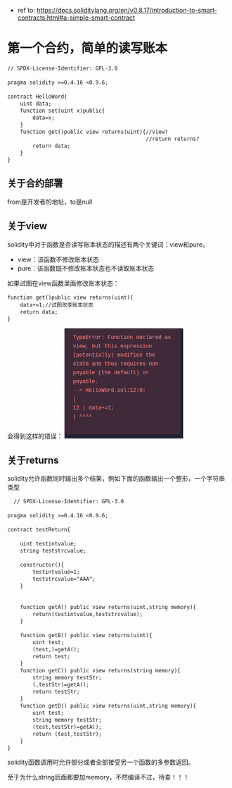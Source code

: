 * ref to: https://docs.soliditylang.org/en/v0.8.17/introduction-to-smart-contracts.html#a-simple-smart-contract

# 第一个合约，简单的读写账本

~~~
// SPDX-License-Identifier: GPL-3.0

pragma solidity >=0.4.16 <0.9.6;

contract HelloWord{
    uint data;
    function set(uint x)public{
        data=x;
    }
    function get()public view returns(uint){//view?
                                            //return returns?
        return data;
    }                                       
}
~~~

## 关于合约部署

from是开发者的地址，to是null

## 关于view

solidity中对于函数是否读写账本状态的描述有两个关键词：view和pure。

* view：该函数不修改账本状态
* pure：该函数既不修改账本状态也不读取账本状态

如果试图在view函数里面修改账本状态：
~~~
function get()public view returns(uint){
	data+=1;//试图改变账本状态
	return data;
}
~~~
会得到这样的错误：
![Image](./img6.png)


## 关于returns

solidity允许函数同时输出多个结果，例如下面的函数输出一个整形，一个字符串类型

~~~
  // SPDX-License-Identifier: GPL-3.0

pragma solidity >=0.4.16 <0.9.6;

contract testReturn{

    uint testintvalue;
    string teststrcvalue;

    constructor(){
        testintvalue=1;
        teststrcvalue="AAA";    
    }


    function getA() public view returns(uint,string memory){
        return(testintvalue,teststrcvalue);
    }
    
    function getB() public view returns(uint){
        uint test;
        (test,)=getA();
        return test;
    }
    function getC() public view returns(string memory){
        string memory testStr;
        (,testStr)=getA();
        return testStr;
    }
    function getD() public view returns(uint,string memory){
        uint test;
        string memory testStr;
        (test,testStr)=getA();
        return (test,testStr);
    }
}
~~~

solidity函数调用时允许部分或者全部接受另一个函数的多参数返回。

至于为什么string后面都要加memory，不然编译不过，待查！！！